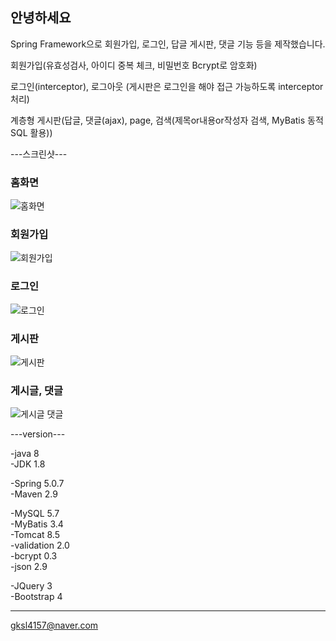 ## 안녕하세요
Spring Framework으로 회원가입, 로그인, 답글 게시판, 댓글 기능 등을 제작했습니다.

회원가입(유효성검사, 아이디 중복 체크, 비밀번호 Bcrypt로 암호화)

로그인(interceptor), 로그아웃 (게시판은 로그인을 해야 접근 가능하도록 interceptor 처리)

계층형 게시판(답글, 댓글(ajax), page, 검색(제목or내용or작성자 검색, MyBatis 동적 SQL 활용))

---스크린샷---

### 홈화면
![홈화면](https://user-images.githubusercontent.com/46616930/80090616-c08ac880-859a-11ea-9e7e-7c750c09f640.png)
### 회원가입
![회원가입](https://user-images.githubusercontent.com/46616930/80091178-a2719800-859b-11ea-9b91-863e5fb243bb.png)
### 로그인
![로그인](https://user-images.githubusercontent.com/46616930/80091184-a43b5b80-859b-11ea-9248-9fa2a9d7d64e.png)
### 게시판
![게시판](https://user-images.githubusercontent.com/46616930/80091189-a6051f00-859b-11ea-9b67-20da2882f78a.png)
### 게시글, 댓글
![게시글 댓글](https://user-images.githubusercontent.com/46616930/80091205-abfb0000-859b-11ea-9ab9-bdcf0715bdc7.png)

---version---

-java 8  
-JDK 1.8

-Spring 5.0.7  
-Maven 2.9

-MySQL 5.7  
-MyBatis 3.4  
-Tomcat 8.5  
-validation 2.0  
-bcrypt 0.3  
-json 2.9  

-JQuery 3  
-Bootstrap 4

--- ---

gksl4157@naver.com

